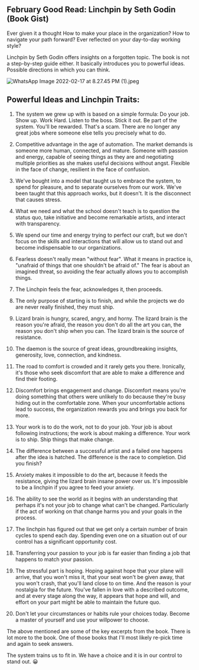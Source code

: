 ## February Good Read: Linchpin by Seth Godin (Book Gist)

Ever given it a thought How to make your place in the organization? How to navigate your path forward? Ever reflected on your day-to-day working style?

Linchpin by Seth Godin offers insights on a forgotten topic. The book is not a step-by-step guide either. It basically introduces you to powerful ideas. Possible directions in which you can think. 

![WhatsApp Image 2022-02-17 at 8.27.45 PM (1).jpeg](https://cdn.hashnode.com/res/hashnode/image/upload/v1645110228194/w2lZkRozc.jpeg)

## Powerful Ideas and Linchpin Traits:

1. The system we grew up with is based on a simple formula: Do your job. Show up. Work Hard. Listen to the boss. Stick it out. Be part of the system. You'll be rewarded. That's a scam. There are no longer any great jobs where someone else tells you precisely what to do.

2. Competitive advantage in the age of automation. The market demands is someone more human, connected, and mature. Someone with passion and energy, capable of seeing things as they are and negotiating multiple priorities as she makes useful decisions without angst. Flexible in the face of change, resilient in the face of confusion.

3. We've bought into a model that taught us to embrace the system, to spend for pleasure, and to separate ourselves from our work. We've been taught that this approach works, but it doesn't. It is the disconnect that causes stress.

4. What we need and what the school doesn't teach is to question the status quo, take initiative and become remarkable artists, and interact with transparency. 

5. We spend our time and energy trying to perfect our craft,  but we don't focus on the skills and interactions that will allow us to stand out and become indispensable to our organizations.

6. Fearless doesn't really mean "without fear". What it means in practice is, "unafraid of things that one shouldn't be afraid of." The fear is about an imagined threat, so avoiding the fear actually allows you to accomplish things.

7. The Linchpin feels the fear, acknowledges it, then proceeds.

8. The only purpose of starting is to finish, and while the projects we do are never really finished, they must ship. 

9. Lizard brain is hungry, scared, angry, and horny. The lizard brain is the reason you're afraid, the reason you don't do all the art you can, the reason you don't ship when you can. The lizard brain is the source of resistance.

10. The daemon is the source of great ideas, groundbreaking insights, generosity, love, connection, and kindness.

11. The road to comfort is crowded and it rarely gets you there. Ironically, it's those who seek discomfort that are able to make a difference and find their footing.

12. Discomfort brings engagement and change. Discomfort means you're doing something that others were unlikely to do because they're busy hiding out in the comfortable zone. When your uncomfortable actions lead to success, the organization rewards you and brings you back for more.

13. Your work is to do the work, not to do your job. Your job is about following instructions; the work is about making a difference. Your work is to ship. Ship things that make change.

14. The difference between a successful artist and a failed one happens after the idea is hatched. The difference is the race to completion. Did you finish?

15. Anxiety makes it impossible to do the art, because it feeds the resistance, giving the lizard brain insane power over us. It's impossible to be a linchpin if you agree to feed your anxiety.

16. The ability to see the world as it begins with an understanding that perhaps it's not your job to change what can't be changed. Particularly if the act of working on that change harms you and your goals in the process.

17. The linchpin has figured out that we get only a certain number of brain cycles to spend each day. Spending even one on a situation out of our control has a significant opportunity cost.

18. Transferring your passion to your job is far easier than finding a job that happens to match your passion.

19. The stressful part is hoping. Hoping against hope that your plane will arrive, that you won't miss it, that your seat won't be given away, that you won't crash, that you'll land close to on time. And the reason is your nostalgia for the future. You've fallen in love with a described outcome, and at every stage along the way, it appears that hope and will, and effort on your part might be able to maintain the future quo. 

20. Don't let your circumstances or habits rule your choices today. Become a master of yourself and use your willpower to choose.

The above mentioned are some of the key excerpts from the book. There is lot more to the book. One of those books that I'll most likely re-pick time and again to seek answers. 

The system trains us to fit in. We have a choice and it is in our control to stand out. 😀